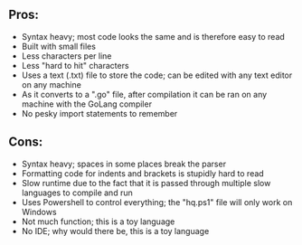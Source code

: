## Pros: 
+ Syntax heavy; most code looks the same and is therefore easy to read
+ Built with small files
+ Less characters per line
+ Less "hard to hit" characters
+ Uses a text (.txt) file to store the code; can be edited with any text editor on any machine
+ As it converts to a ".go" file, after compilation it can be ran on any machine with the GoLang compiler
+ No pesky import statements to remember

## Cons:
- Syntax heavy; spaces in some places break the parser
- Formatting code for indents and brackets is stupidly hard to read
- Slow runtime due to the fact that it is passed through multiple slow languages to compile and run
- Uses Powershell to control everything; the "hq.ps1" file will only work on Windows
- Not much function; this is a toy language
- No IDE; why would there be, this is a toy language
 
